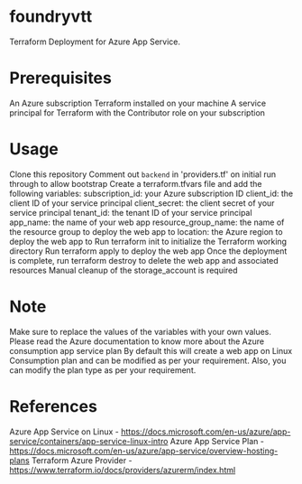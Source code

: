 # foundryvtt
Terraform Deployment for Azure App Service.

# Prerequisites
An Azure subscription
Terraform installed on your machine
A service principal for Terraform with the Contributor role on your subscription
# Usage
Clone this repository
Comment out `backend` in 'providers.tf' on initial run through to allow bootstrap
Create a terraform.tfvars file and add the following variables:
subscription_id: your Azure subscription ID
client_id: the client ID of your service principal
client_secret: the client secret of your service principal
tenant_id: the tenant ID of your service principal
app_name: the name of your web app
resource_group_name: the name of the resource group to deploy the web app to
location: the Azure region to deploy the web app to
Run terraform init to initialize the Terraform working directory
Run terraform apply to deploy the web app
Once the deployment is complete, run terraform destroy to delete the web app and associated resources
Manual cleanup of the storage_account is required
# Note
Make sure to replace the values of the variables with your own values.
Please read the Azure documentation to know more about the Azure consumption app service plan
By default this will create a web app on Linux Consumption plan and can be modified as per your requirement.
Also, you can modify the plan type as per your requirement.
# References
Azure App Service on Linux - https://docs.microsoft.com/en-us/azure/app-service/containers/app-service-linux-intro
Azure App Service Plan - https://docs.microsoft.com/en-us/azure/app-service/overview-hosting-plans
Terraform Azure Provider - https://www.terraform.io/docs/providers/azurerm/index.html